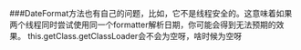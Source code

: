 ###DateFormat方法也有自己的问题，比如，它不是线程安全的。这意味着如果两个线程同时尝试使用同一个formatter解析日期，你可能会得到无法预期的效果。
this.getClass.getClassLoader会不会为空呀，啥时候为空呀
